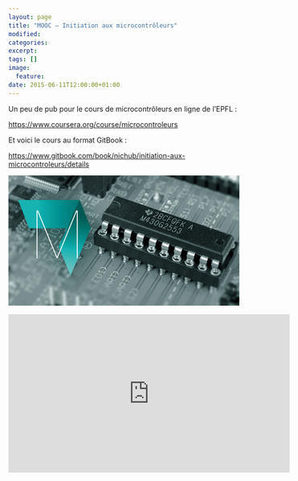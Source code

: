 ```yaml
---
layout: page
title: "MOOC — Initiation aux microcontrôleurs"
modified:
categories:
excerpt:
tags: []
image:
  feature:
date: 2015-06-11T12:00:00+01:00
---
```



Un peu de pub pour le cours de microcontrôleurs en ligne de l’EPFL :

<https://www.coursera.org/course/microcontroleurs>


Et voici le cours au format GitBook :

<https://www.gitbook.com/book/nichub/initiation-aux-microcontroleurs/details>


![](/files/2015-06-11-mooc_initiation_aux_microcontroleurs/Microcontroleurs-v1.0.jpg)


<iframe width="560" height="315" src="https://www.youtube.com/embed/wCgJRtzTvmI" frameborder="0" allowfullscreen></iframe>

